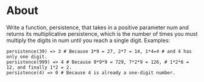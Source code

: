 # About

Write a function, persistence, that takes in a positive parameter num and returns its multiplicative persistence, which is the number of times you must multiply the digits in num until you reach a single digit. Examples:

```
persistence(39) => 3 # Because 3*9 = 27, 2*7 = 14, 1*4=4 # and 4 has only one digit.
persistence(999) => 4 # Because 9*9*9 = 729, 7*2*9 = 126, # 1*2*6 = 12, and finally 1*2 = 2.
persistence(4) => 0 # Because 4 is already a one-digit number.
```